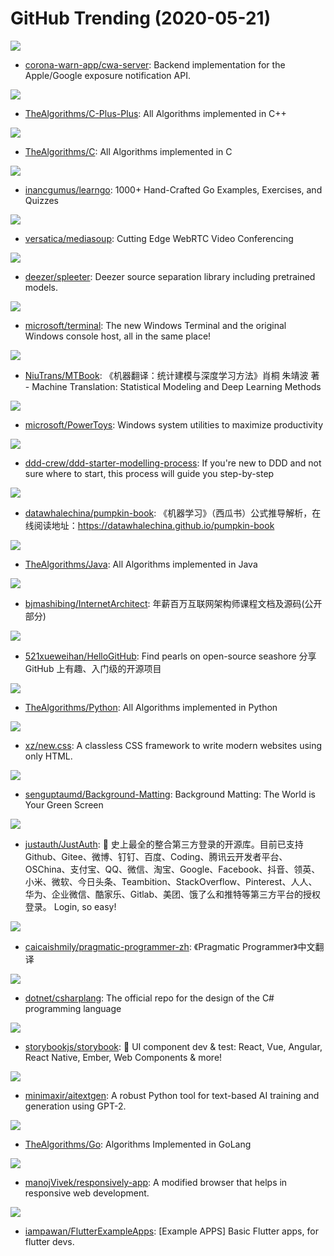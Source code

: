 # GitHub Trending (2020-05-21)

![](https://img.shields.io/badge/Java-New%20146-green?style=flat-square&logo=appveyor)
- [corona-warn-app/cwa-server](https://github.com/corona-warn-app/cwa-server): Backend implementation for the Apple/Google exposure notification API.

![](https://img.shields.io/badge/C%2B%2B-New%20203-green?style=flat-square&logo=appveyor)
- [TheAlgorithms/C-Plus-Plus](https://github.com/TheAlgorithms/C-Plus-Plus): All Algorithms implemented in C++

![](https://img.shields.io/badge/C-New%20140-green?style=flat-square&logo=appveyor)
- [TheAlgorithms/C](https://github.com/TheAlgorithms/C): All Algorithms implemented in C

![](https://img.shields.io/badge/Go-New%20419-green?style=flat-square&logo=appveyor)
- [inancgumus/learngo](https://github.com/inancgumus/learngo): 1000+ Hand-Crafted Go Examples, Exercises, and Quizzes

![](https://img.shields.io/badge/C%2B%2B-New%2072-green?style=flat-square&logo=appveyor)
- [versatica/mediasoup](https://github.com/versatica/mediasoup): Cutting Edge WebRTC Video Conferencing

![](https://img.shields.io/badge/Python-New%2083-green?style=flat-square&logo=appveyor)
- [deezer/spleeter](https://github.com/deezer/spleeter): Deezer source separation library including pretrained models.

![](https://img.shields.io/badge/C%2B%2B-New%20567-green?style=flat-square&logo=appveyor)
- [microsoft/terminal](https://github.com/microsoft/terminal): The new Windows Terminal and the original Windows console host, all in the same place!

![](https://img.shields.io/badge/TeX-New%20335-green?style=flat-square&logo=appveyor)
- [NiuTrans/MTBook](https://github.com/NiuTrans/MTBook): 《机器翻译：统计建模与深度学习方法》肖桐 朱靖波 著 - Machine Translation: Statistical Modeling and Deep Learning Methods

![](https://img.shields.io/badge/C%2B%2B-New%20922-green?style=flat-square&logo=appveyor)
- [microsoft/PowerToys](https://github.com/microsoft/PowerToys): Windows system utilities to maximize productivity

![](https://img.shields.io/badge/none-New%20165-green?style=flat-square&logo=appveyor)
- [ddd-crew/ddd-starter-modelling-process](https://github.com/ddd-crew/ddd-starter-modelling-process): If you're new to DDD and not sure where to start, this process will guide you step-by-step

![](https://img.shields.io/badge/none-New%20250-green?style=flat-square&logo=appveyor)
- [datawhalechina/pumpkin-book](https://github.com/datawhalechina/pumpkin-book): 《机器学习》（西瓜书）公式推导解析，在线阅读地址：https://datawhalechina.github.io/pumpkin-book

![](https://img.shields.io/badge/Java-New%20236-green?style=flat-square&logo=appveyor)
- [TheAlgorithms/Java](https://github.com/TheAlgorithms/Java): All Algorithms implemented in Java

![](https://img.shields.io/badge/Java-New%20128-green?style=flat-square&logo=appveyor)
- [bjmashibing/InternetArchitect](https://github.com/bjmashibing/InternetArchitect): 年薪百万互联网架构师课程文档及源码(公开部分)

![](https://img.shields.io/badge/Python-New%20129-green?style=flat-square&logo=appveyor)
- [521xueweihan/HelloGitHub](https://github.com/521xueweihan/HelloGitHub): Find pearls on open-source seashore 分享 GitHub 上有趣、入门级的开源项目

![](https://img.shields.io/badge/Python-New%20397-green?style=flat-square&logo=appveyor)
- [TheAlgorithms/Python](https://github.com/TheAlgorithms/Python): All Algorithms implemented in Python

![](https://img.shields.io/badge/HTML-New%20223-green?style=flat-square&logo=appveyor)
- [xz/new.css](https://github.com/xz/new.css): A classless CSS framework to write modern websites using only HTML.

![](https://img.shields.io/badge/Python-New%20148-green?style=flat-square&logo=appveyor)
- [senguptaumd/Background-Matting](https://github.com/senguptaumd/Background-Matting): Background Matting: The World is Your Green Screen

![](https://img.shields.io/badge/Java-New%2079-green?style=flat-square&logo=appveyor)
- [justauth/JustAuth](https://github.com/justauth/JustAuth): 💯 史上最全的整合第三方登录的开源库。目前已支持Github、Gitee、微博、钉钉、百度、Coding、腾讯云开发者平台、OSChina、支付宝、QQ、微信、淘宝、Google、Facebook、抖音、领英、小米、微软、今日头条、Teambition、StackOverflow、Pinterest、人人、华为、企业微信、酷家乐、Gitlab、美团、饿了么和推特等第三方平台的授权登录。 Login, so easy!

![](https://img.shields.io/badge/none-New%2053-green?style=flat-square&logo=appveyor)
- [caicaishmily/pragmatic-programmer-zh](https://github.com/caicaishmily/pragmatic-programmer-zh): 《Pragmatic Programmer》中文翻译

![](https://img.shields.io/badge/C%23-New%2058-green?style=flat-square&logo=appveyor)
- [dotnet/csharplang](https://github.com/dotnet/csharplang): The official repo for the design of the C# programming language

![](https://img.shields.io/badge/TypeScript-New%2055-green?style=flat-square&logo=appveyor)
- [storybookjs/storybook](https://github.com/storybookjs/storybook): 📓 UI component dev & test: React, Vue, Angular, React Native, Ember, Web Components & more!

![](https://img.shields.io/badge/Python-New%2064-green?style=flat-square&logo=appveyor)
- [minimaxir/aitextgen](https://github.com/minimaxir/aitextgen): A robust Python tool for text-based AI training and generation using GPT-2.

![](https://img.shields.io/badge/Go-New%2089-green?style=flat-square&logo=appveyor)
- [TheAlgorithms/Go](https://github.com/TheAlgorithms/Go): Algorithms Implemented in GoLang

![](https://img.shields.io/badge/JavaScript-New%20156-green?style=flat-square&logo=appveyor)
- [manojVivek/responsively-app](https://github.com/manojVivek/responsively-app): A modified browser that helps in responsive web development.

![](https://img.shields.io/badge/Dart-New%20111-green?style=flat-square&logo=appveyor)
- [iampawan/FlutterExampleApps](https://github.com/iampawan/FlutterExampleApps): [Example APPS] Basic Flutter apps, for flutter devs.


